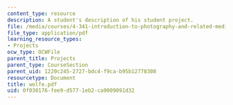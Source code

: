 ```yaml
---
content_type: resource
description: A student's description of his student project.
file: /media/courses/4-341-introduction-to-photography-and-related-media-fall-2007/0f030176fee9d5771eb2ca9009091d32_wolfe.pdf
file_type: application/pdf
learning_resource_types:
- Projects
ocw_type: OCWFile
parent_title: Projects
parent_type: CourseSection
parent_uid: 1220c245-2727-bdc4-f9ca-b95b12778308
resourcetype: Document
title: wolfe.pdf
uid: 0f030176-fee9-d577-1eb2-ca9009091d32
---
```

